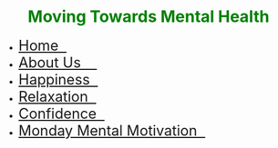 <html>
<head>
  <h1 style = "color: green;text-align: center;"> Moving Towards Mental Health </h1>
 <link rel = "stylesheet" href = "MentalHealthWebsite.css">
</head>
<body>
  <ul class = "menu">
    <li><a href = "MentalHealthWebsite.html"; style = "font-size: 25px"> Home &nbsp </a></li>
    <li><a href = "aboutus.html"; style = "font-size: 25px"> About Us &nbsp &nbsp</a></li>
    <li><a href = "Happiness.html"; style = "font-size: 25px"> Happiness &nbsp</a></li>
    <li><a href = "Relaxation.html"; style = "font-size: 25px">Relaxation  &nbsp</a></li>
    <li><a href = "Confidence.html"; style = "font-size: 25px"> Confidence  &nbsp</a></li>
    <li><a href = "mondaymotivation.html"; style = "font-size: 25px"> Monday Mental Motivation  &nbsp</a></li>
  </ul>
<style>
  body, html {
  height: 100%;
}
.parallax {
  background-image: url("img_mental.jpg");
  height: 100%;
  background-attachment: fixed;
  background-position: center;
  background-repeat: no-repeat;
  background-size: cover;
</style>
<div class="parallax"></div>
<div style="height:2000px;background-color:lightgreen;">
<hr style = "color:green">
<h2 class = "one">What is Mental Health?</h2>
<ul style = "font-size: 20px">
  <li>Mental health is all about our psychological, emotional, and social well-being. </li>
  <li>Especially during the COVID-19 pandemic, many people are facing a lot of stress and anxiety. </li>
  <li>This can negatively impact your physical health, mental health, and how happy you are. </li>
</ul>
<br>
<h2 class = "one "> How do we boost our mental health?</h2>
<p style = "font-size: 20px">
  You can’t always control the circumstances.
  But, you <b>CAN</b> control how you choose to react to the situation.
</p>
<p style = "font-size: 20px">
  The Key to Mental Health is engaging in activities that make you feel <ins> Happy, Relaxed, and Confident</ins>.
</p>
<p style = "font-size: 20px"> <b>
  These three things will allow you to build your emotional resilience and ultimately, improve your mental health.
</b></p>
<img src = "emptycup.jpg" alt = "empty cup"
width= "600" height="400" float = "right align = "right">
<img src = "finalmh.jph.jpg" alt = "mental health"
width= "600" height="400" float = "left align = "left">
<div class="parallax"></div>
</body>
</html>
